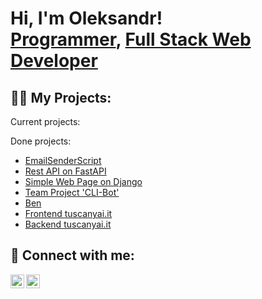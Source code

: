 <h1>Hi, I'm Oleksandr! <br/><a href="https://github.com/RotterPotter">Programmer</a>, <a href="https://www.linkedin.com/in/oleksandrON/">Full Stack Web Developer</a>

<h2>👨‍💻 My Projects:</h2>

Current projects:


Done projects:
- [EmailSenderScript]((https://github.com/RotterPotter/emailSender))
- [Rest API on FastAPI](https://github.com/RotterPotter/contact_API)
- [Simple Web Page on Django](https://github.com/RotterPotter/django_project)
- [Team Project 'CLI-Bot'](https://github.com/VIDIK19/personal-assistant)
- [Ben](https://github.com/RotterPotter/Ben)
- [Frontend tuscanyai.it](https://github.com/RotterPotter/playground_front)
- [Backend tuscanyai.it](https://github.com/RotterPotter/playground_API)

<h2> 🤳 Connect with me:</h2>

[<img align="left" alt="NazarevychOleksandr | LinkedIn" width="22px" src="https://cdn.jsdelivr.net/npm/simple-icons@v3/icons/linkedin.svg" />][linkedin]
[<img align="left" alt="NazarevychOleksandr | LinkedIn" width="22px" src="https://cdn.jsdelivr.net/npm/simple-icons@v3/icons/instagram.svg" />][instagram]


[instagram]: https://www.instagram.com/s_nazarevich/
[linkedin]: https://www.linkedin.com/in/oleksandrON/
